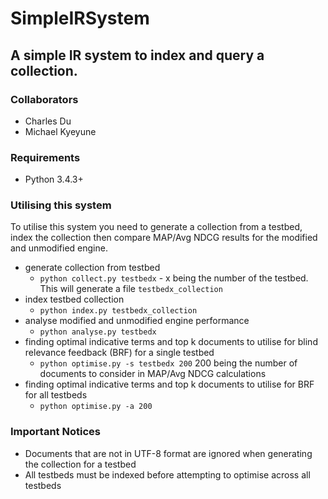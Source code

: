 # SimpleIRSystem
## A simple IR system to index and query a collection.

### Collaborators
 - Charles Du
 - Michael Kyeyune

### Requirements
 - Python 3.4.3+

### Utilising this system
To utilise this system you need to generate a collection from a testbed, index the collection then compare MAP/Avg NDCG results for the modified and unmodified engine.
 - generate collection from testbed
   - ```python collect.py testbedx``` - x being the number of the testbed. This will generate a file ```testbedx_collection```
 - index testbed collection
   - ```python index.py testbedx_collection```
 - analyse modified and unmodified engine performance
   - ```python analyse.py testbedx```
 - finding optimal indicative terms and top k documents to utilise for blind relevance feedback (BRF) for a single testbed
   - ```python optimise.py -s testbedx 200``` 200 being the number of documents to consider in MAP/Avg NDCG calculations
 - finding optimal indicative terms and top k documents to utilise for BRF for all testbeds
   - ```python optimise.py -a 200```

### Important Notices
 - Documents that are not in UTF-8 format are ignored when generating the collection for a testbed
 - All testbeds must be indexed before attempting to optimise across all testbeds